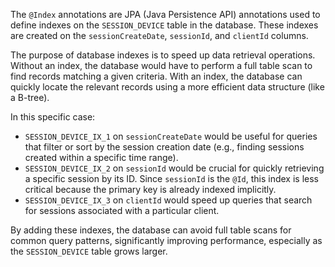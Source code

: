 The `@Index` annotations are JPA (Java Persistence API) annotations used to define indexes on the `SESSION_DEVICE` table in the database. These indexes are created on the `sessionCreateDate`, `sessionId`, and `clientId` columns.

The purpose of database indexes is to speed up data retrieval operations. Without an index, the database would have to perform a full table scan to find records matching a given criteria. With an index, the database can quickly locate the relevant records using a more efficient data structure (like a B-tree).

In this specific case:

*   `SESSION_DEVICE_IX_1` on `sessionCreateDate` would be useful for queries that filter or sort by the session creation date (e.g., finding sessions created within a specific time range).
*   `SESSION_DEVICE_IX_2` on `sessionId` would be crucial for quickly retrieving a specific session by its ID.  Since `sessionId` is the `@Id`, this index is less critical because the primary key is already indexed implicitly.
*   `SESSION_DEVICE_IX_3` on `clientId` would speed up queries that search for sessions associated with a particular client.

By adding these indexes, the database can avoid full table scans for common query patterns, significantly improving performance, especially as the `SESSION_DEVICE` table grows larger.